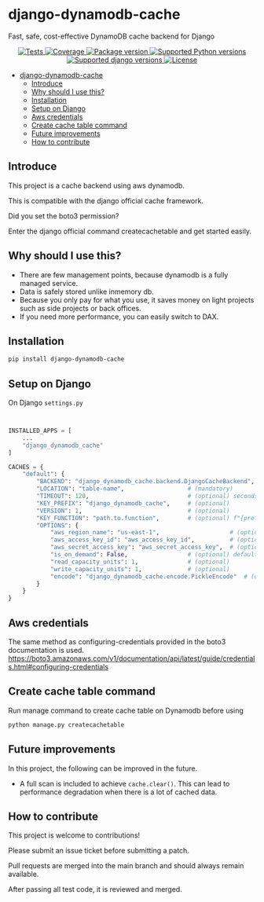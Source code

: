 # django-dynamodb-cache

Fast, safe, cost-effective DynamoDB cache backend for Django

<p align="center">
<a href="https://github.com/xncbf/django-dynamodb-cache/actions/workflows/tests.yml" target="_blank">
    <img src="https://github.com/xncbf/django-dynamodb-cache/actions/workflows/tests.yml/badge.svg" alt="Tests">
</a>
<a href="https://codecov.io/gh/xncbf/django-dynamodb-cache" target="_blank">
    <img src="https://img.shields.io/codecov/c/github/xncbf/django-dynamodb-cache?color=%2334D058" alt="Coverage">
</a>
<a href="https://pypi.org/project/django-dynamodb-cache" target="_blank">
    <img src="https://img.shields.io/pypi/v/django-dynamodb-cache?color=%2334D058&label=pypi%20package" alt="Package version">
</a>
<a href="https://pypi.org/project/django-dynamodb-cache" target="_blank">
    <img src="https://img.shields.io/pypi/pyversions/django-dynamodb-cache.svg?color=%2334D058" alt="Supported Python versions">
</a>
<a href="https://pypi.org/project/django-dynamodb-cache" target="_blank">
    <img src="https://img.shields.io/pypi/djversions/django-dynamodb-cache.svg" alt="Supported django versions">
</a>
<a href="http://pypi.python.org/pypi/django-dynamodb-cache/blob/main/LICENSE" target="_blank">
    <img src="https://img.shields.io/github/license/xncbf/django-dynamodb-cache?color=gr" alt="License">
</a>
</p>

- [django-dynamodb-cache](#django-dynamodb-cache)
  - [Introduce](#introduce)
  - [Why should I use this?](#why-should-i-use-this)
  - [Installation](#installation)
  - [Setup on Django](#setup-on-django)
  - [Aws credentials](#aws-credentials)
  - [Create cache table command](#create-cache-table-command)
  - [Future improvements](#future-improvements)
  - [How to contribute](#how-to-contribute)

## Introduce

This project is a cache backend using aws dynamodb.

This is compatible with the django official cache framework.

Did you set the boto3 permission?

Enter the django official command createcachetable and get started easily.

## Why should I use this?

- There are few management points, because dynamodb is a fully managed service.
- Data is safely stored unlike inmemory db.
- Because you only pay for what you use, it saves money on light projects such as side projects or back offices.
- If you need more performance, you can easily switch to DAX.

## Installation

```sh
pip install django-dynamodb-cache
```

## Setup on Django

On Django `settings.py`

```python


INSTALLED_APPS = [
    ...
    "django_dynamodb_cache"
]

CACHES = {
    "default": {
        "BACKEND": "django_dynamodb_cache.backend.DjangoCacheBackend",
        "LOCATION": "table-name",                  # (mandatory)
        "TIMEOUT": 120,                            # (optional) seconds
        "KEY_PREFIX": "django_dynamodb_cache",     # (optional)
        "VERSION": 1,                              # (optional)
        "KEY_FUNCTION": "path.to.function",        # (optional) f"{prefix}:{key}:{version}"
        "OPTIONS": {
            "aws_region_name": "us-east-1",                    # (optional)
            "aws_access_key_id": "aws_access_key_id",          # (optional)
            "aws_secret_access_key": "aws_secret_access_key",  # (optional)
            "is_on_demand": False,                 # (optional) default: True
            "read_capacity_units": 1,              # (optional)
            "write_capacity_units": 1,             # (optional)
            "encode": "django_dynamodb_cache.encode.PickleEncode"  # (optional)
        }
    }
}
```

## Aws credentials

The same method as configuring-credentials provided in the boto3 documentation is used.
<https://boto3.amazonaws.com/v1/documentation/api/latest/guide/credentials.html#configuring-credentials>

## Create cache table command

Run manage command to create cache table on Dynamodb before using

```zsh
python manage.py createcachetable
```

## Future improvements

In this project, the following can be improved in the future.

- A full scan is included to achieve `cache.clear()`.
This can lead to performance degradation when there is a lot of cached data.


## How to contribute

This project is welcome to contributions!

Please submit an issue ticket before submitting a patch.

Pull requests are merged into the main branch and should always remain available.

After passing all test code, it is reviewed and merged.
